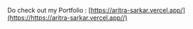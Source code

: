 Do check out my Portfolio : [https://aritra-sarkar.vercel.app/](https://https://aritra-sarkar.vercel.app//)